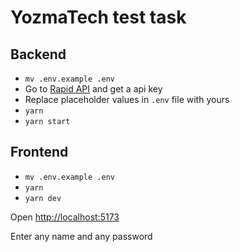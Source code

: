 # YozmaTech test task

## Backend

- `mv .env.example .env`
- Go to [Rapid API](https://rapidapi.com/Glavier/api/spotify23) and get a api key
- Replace placeholder values in `.env` file with yours
- `yarn`
- `yarn start`

## Frontend

- `mv .env.example .env`
- `yarn`
- `yarn dev`

Open [http://localhost:5173](http://localhost:5173)

Enter any name and any password
